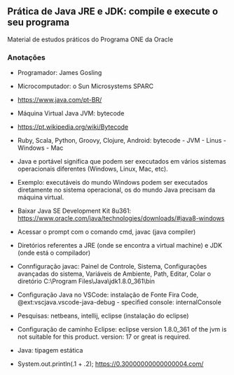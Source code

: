 ## Prática de Java JRE e JDK: compile e execute o seu programa

Material de estudos práticos do Programa ONE da Oracle

### Anotações

* Programador: James Gosling 
* Microcomputador: o Sun Microsystems SPARC
* https://www.java.com/pt-BR/
* Máquina Virtual Java JVM: bytecode
* https://pt.wikipedia.org/wiki/Bytecode
* Ruby, Scala, Python, Groovy, Clojure, Android: bytecode - JVM - Linus - Windows - Mac
* Java e portável significa que podem ser executados em vários sistemas operacionais diferentes (Windows, Linux, Mac, etc).
* Exemplo: executáveis do mundo Windows podem ser executados diretamente no sistema operacional, os do mundo Java precisam da máquina virtual.
* Baixar Java SE Development Kit 8u361: https://www.oracle.com/java/technologies/downloads/#java8-windows
* Acessar o prompt com o comando cmd, javac (java compiler)
* Diretórios referentes a JRE (onde se encontra a virtual machine) e JDK (onde está o compilador)
* Connfiguração javac: Painel de Controle, Sistema, Configurações avançadas do sistema, Variáveis de Ambiente, Path, Editar, Colar o diretório C:\Program Files\Java\jdk1.8.0_361\bin
* Configuração Java no VSCode: instalação de Fonte Fira Code, @ext:vscjava.vscode-java-debug - specified console: internalConsole

* Pesquisas: netbeans, intellij, eclipse (instalação do eclipse)
* Configuração de caminho Eclipse: eclipse version 1.8.0_361 of the jvm is not suitable for this product. version: 17 or great is required.

* Java: tipagem estática

* System.out.println(.1 + .2); https://0.30000000000000004.com/